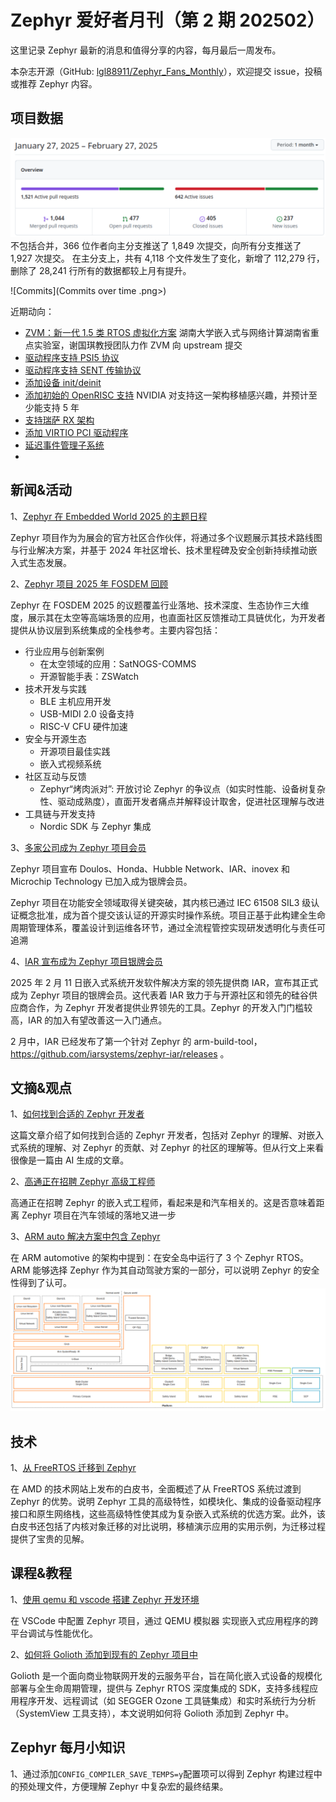 # Zephyr 爱好者月刊（第 2 期 202502）

这里记录 Zephyr 最新的消息和值得分享的内容，每月最后一周发布。

本杂志开源（GitHub: [lgl88911/Zephyr_Fans_Monthly](https://github.com/lgl88911/Zephyr_Fans_Monthly)），欢迎提交 issue，投稿或推荐 Zephyr 内容。

## 项目数据

![PR&Issue](pr_issue.png)
不包括合并，366 位作者向主分支推送了 1,849 次提交，向所有分支推送了 1,927 次提交。
在主分支上，共有 4,118 个文件发生了变化，新增了 112,279 行，删除了 28,241 行所有的数据都较上月有提升。

![Commits](Commits over time .png>)

近期动向：
- [ZVM：新一代 1.5 类 RTOS 虚拟化方案](https://github.com/zephyrproject-rtos/zephyr/pull/84123) 湖南大学嵌入式与网络计算湖南省重点实验室，谢国琪教授团队力作 ZVM 向 upstream 提交
- [驱动程序支持 PSI5 协议](https://github.com/zephyrproject-rtos/zephyr/issues/83982)
- [驱动程序支持 SENT 传输协议](https://github.com/zephyrproject-rtos/zephyr/issues/83983)
- [添加设备 init/deinit](https://github.com/zephyrproject-rtos/zephyr/pull/84394)
- [添加初始的 OpenRISC 支持](https://github.com/zephyrproject-rtos/zephyr/pull/83933) NVIDIA 对支持这一架构移植感兴趣，并预计至少能支持 5 年
- [支持瑞萨 RX 架构](https://github.com/zephyrproject-rtos/zephyr/pull/81507)
- [添加 VIRTIO PCI 驱动程序](https://github.com/zephyrproject-rtos/zephyr/pull/83892)
- [延迟事件管理子系统](https://github.com/zephyrproject-rtos/zephyr/pull/83592)
- 
## 新闻&活动

1、[Zephyr 在 Embedded World 2025 的主题日程](https://zephyrproject.org/zephyr-project-at-embedded-world-germany-2025-tracks-you-cant-miss/)

Zephyr 项目作为为展会的官方社区合作伙伴，将通过多个议题展示其技术路线图与行业解决方案，并基于 2024 年社区增长、技术里程碑及安全创新持续推动嵌入式生态发展。

2、[Zephyr 项目 2025 年 FOSDEM 回顾](https://www.zephyrproject.org/zephyr-project-at-fosdem-2025-a-recap-blog/)

Zephyr 在 FOSDEM 2025 的议题覆盖行业落地、技术深度、生态协作三大维度，展示其在太空等高端场景的应用，也直面社区反馈推动工具链优化，为开发者提供从协议层到系统集成的全栈参考。主要内容包括：

- 行业应用与创新案例
  - 在太空领域的应用：SatNOGS-COMMS
  - 开源智能手表：ZSWatch
- 技术开发与实践
  - ​BLE 主机应用开发
  - USB-MIDI 2.0 设备支持
  - RISC-V CFU 硬件加速
- 安全与开源生态
  - 开源项目最佳实践
  - 嵌入式视频系统
- 社区互动与反馈
  - ​Zephyr“烤肉派对”​: 开放讨论 Zephyr 的争议点（如实时性能、设备树复杂性、驱动成熟度），直面开发者痛点并解释设计取舍，促进社区理解与改进
-  工具链与开发支持
   - Nordic SDK 与 Zephyr 集成

3、[多家公司成为 Zephyr 项目会员](https://www.zephyrproject.org/doulos-honda-hubble-network-iar-inovex-and-microchip-technology-join-the-zephyr-project-as-it-gets-closer-to-safety-certification/)

Zephyr 项目宣布 Doulos、Honda、Hubble Network、IAR、inovex 和 Microchip Technology 已加入成为银牌会员。

Zephyr 项目在功能安全领域取得关键突破，其内核已通过 IEC 61508 SIL3 级认证概念批准，成为首个提交该认证的开源实时操作系统。项目正基于此构建全生命周期管理体系，覆盖设计到运维各环节，通过全流程管控实现研发透明化与责任可追溯

4、[IAR 宣布成为 Zephyr 项目银牌会员](https://www.iar.com/dev-dynamic-custom-objects/iar-joins-zephyr-project-as-a-silver-member-strengthening-its-commitment-to-open-source-collaboration)

2025 年 2 月 11 日嵌入式系统开发软件解决方案的领先提供商 IAR，宣布其正式成为 Zephyr 项目的银牌会员。这代表着 IAR 致力于与开源社区和领先的硅谷供应商合作，为 Zephyr 开发者提供业界领先的工具。Zephyr 的开发入门门槛较高，IAR 的加入有望改善这一入门通点。

2 月中，IAR 已经发布了第一个针对 Zephyr 的 arm-build-tool，https://github.com/iarsystems/zephyr-iar/releases 。

## 文摘&观点
1、[如何找到合适的 Zephyr 开发者](https://www.emtechsa.com/post/everything-you-need-to-know-about-zephyr-and-how-to-select-the-best-developers)

这篇文章介绍了如何找到合适的 Zephyr 开发者，包括对 Zephyr 的理解、对嵌入式系统的理解、对 Zephyr 的贡献、对 Zephyr 的社区的理解等。但从行文上来看很像是一篇由 AI 生成的文章。

2、[高通正在招聘 Zephyr 高级工程师](https://www.jointaro.com/jobs/qualcomm/embedded-real-time-operating-system-senior-software-engineer-qurt-os-zephyr/)

高通正在招聘 Zephyr 的嵌入式工程师，看起来是和汽车相关的。这是否意味着距离 Zephyr 项目在汽车领域的落地又进一步

3、[ARM auto 解决方案中包含 Zephyr](https://arm-auto-solutions.docs.arm.com/en/v1.1/overview.html#arm-automotive-solutions-overview)

在 ARM automotive 的架构中提到：在安全岛中运行了 3 个 Zephyr RTOS。ARM 能够选择 Zephyr 作为其自动驾驶方案的一部分，可以说明 Zephyr 的安全性得到了认可。
![arm_auto](arm_auto.png)

## 技术

1、[从 FreeRTOS 迁移到 Zephyr](https://docs.amd.com/r/en-US/wp560-rtos-zephyr-porting/FreeRTOS-to-Zephyr-Porting-Example)

在 AMD 的技术网站上发布的白皮书，全面概述了从 FreeRTOS 系统过渡到 Zephyr 的优势。说明 Zephyr 工具的高级特性，如模块化、集成的设备驱动程序接口和原生网络栈，这些高级特性使其成为复杂嵌入式系统的优选方案。此外，该白皮书还包括了内核对象迁移的对比说明，移植演示应用的实用示例，为迁移过程提供了宝贵的见解。

## 课程&教程

1、[使用 qemu 和 vscode 搭建 Zephyr 开发环境](https://dojofive.com/blog/using-the-qemu-emulator-with-zephyr-builds-and-vscode/)

在 ​VSCode 中配置 Zephyr 项目，通过 ​QEMU 模拟器​ 实现嵌入式应用程序的 ​跨平台调试与性能优化。

2、[如何将 Golioth 添加到现有的 Zephyr 项目中](https://blog.golioth.io/how-to-add-golioth-to-an-existing-zephyr-or-ncs-project/)

Golioth 是一个面向商业物联网开发的云服务平台，旨在简化嵌入式设备的规模化部署与全生命周期管理，提供与 Zephyr RTOS 深度集成的 SDK，支持多线程应用程序开发、远程调试（如 SEGGER Ozone 工具链集成）和实时系统行为分析（SystemView 工具支持），本文说明如何将 Golioth 添加到 Zephyr 中。

## Zephyr 每月小知识

1、通过添加`CONFIG_COMPILER_SAVE_TEMPS=y`配置项可以得到 Zephyr 构建过程中的预处理文件，方便理解 Zephyr 中复杂宏的最终结果。
